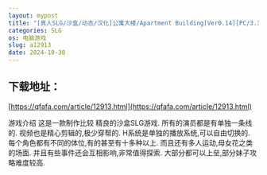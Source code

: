 ```yaml
---
layout: mypost
title: "[真人SLG/沙盒/动态/汉化]公寓大楼/Apartment Building[Ver0.14][PC/3.30G]"
categories: SLG
os: 电脑游戏
slug: a12913
date: 2024-10-30
---
```


## 下载地址：

[https://qfafa.com/article/12913.html](https://qfafa.com/article/12913.html)

游戏介绍
这是一款制作比较 精良的沙盒SLG游戏.
所有的演员都是有单独一条线的.
视频也是精心剪辑的,极少穿帮的.
H系统是单独的播放系统,可以自由切换的.
每个角色都有不同的体位,有的甚至有十多种以上.
而且还有多人运动,母女花之类的场面.
并且有些事件还会互相影响,非常值得探索.
大部分都可以上垒,部分妹子攻略难度较高.